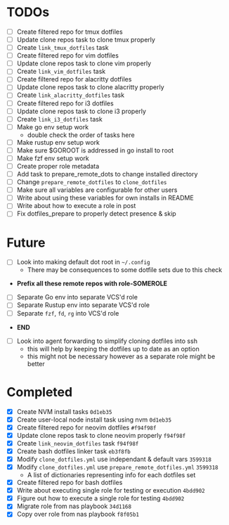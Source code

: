 TODOs
=====

- [ ] Create filtered repo for tmux dotfiles
- [ ] Update clone repos task to clone tmux properly
- [ ] Create `link_tmux_dotfiles` task
- [ ] Create filtered repo for vim dotfiles
- [ ] Update clone repos task to clone vim properly
- [ ] Create `link_vim_dotfiles` task
- [ ] Create filtered repo for alacritty dotfiles
- [ ] Update clone repos task to clone alacritty properly
- [ ] Create `link_alacritty_dotfiles` task
- [ ] Create filtered repo for i3 dotfiles
- [ ] Update clone repos task to clone i3 properly
- [ ] Create `link_i3_dotfiles` task
- [ ] Make go env setup work
    - double check the order of tasks here
- [ ] Make rustup env setup work
- [ ] Make sure $GOROOT is addressed in go install to root
- [ ] Make fzf env setup work
- [ ] Create proper role metadata
- [ ] Add task to prepare_remote_dots to change installed directory
- [ ] Change `prepare_remote_dotfiles` to `clone_dotfiles`
- [ ] Make sure all variables are configurable for other users
- [ ] Write about using these variables for own installs in README
- [ ] Write about how to execute a role in post
- [ ] Fix dotfiles_prepare to properly detect presence & skip

Future
======

- [ ] Look into making default dot root in `~/.config`
    - There may be consequences to some dotfile sets due to this check
- **Prefix all these remote repos with role-SOMEROLE**
- [ ] Separate Go env into separate VCS'd role
- [ ] Separate Rustup env into separate VCS'd role
- [ ] Separate `fzf`, `fd`, `rg` into VCS'd role
- **END**
- [ ] Look into agent forwarding to simplify cloning dotfiles into ssh
  - this will help by keeping the dotfiles up to date as an option
  - this might not be necessary however as a separate role might be better

Completed
=========

- [x] Create NVM install tasks `0d1eb35`
- [x] Create user-local node install task using nvm `0d1eb35`
- [x] Create filtered repo for neovim dotfiles `#f94f98f`
- [x] Update clone repos task to clone neovim properly `f94f98f`
- [x] Create `link_neovim_dotfiles` task `f94f98f`
- [x] Create bash dotfiles linker task `eb3f8fb`
- [x] Modify `clone_dotfiles.yml` use independant & default vars `3599318`
- [x] Modify `clone_dotfiles.yml` use `prepare_remote_dotfiles.yml` `3599318`
    - A list of dictionaries representing info for each dotfiles set
- [x] Create filtered repo for bash dotfiles
- [x] Write about executing single role for testing or execution `4bdd902`
- [x] Figure out how to execute a single role for testing `4bdd902`
- [x] Migrate role from nas playbook `34d1168`
- [x] Copy over role from nas playbook `f8f05b1`
